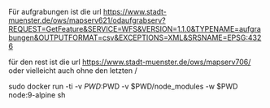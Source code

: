 
Für aufgrabungen ist die url https://www.stadt-muenster.de/ows/mapserv621/odaufgrabserv?REQUEST=GetFeature&SERVICE=WFS&VERSION=1.1.0&TYPENAME=aufgrabungen&OUTPUTFORMAT=csv&EXCEPTIONS=XML&SRSNAME=EPSG:4326

für den rest ist die url https://www.stadt-muenster.de/ows/mapserv706/ oder vielleicht auch ohne den letzten /



sudo docker run -ti -v $PWD:$PWD -v $PWD/node_modules -w $PWD node:9-alpine sh
